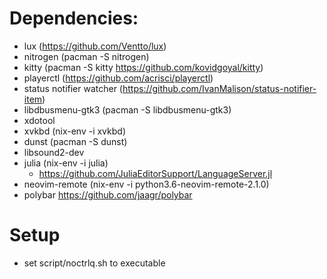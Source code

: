 # Dependencies:
* lux (https://github.com/Ventto/lux)
* nitrogen (pacman -S nitrogen)
* kitty (pacman -S kitty https://github.com/kovidgoyal/kitty) 
* playerctl (https://github.com/acrisci/playerctl)
* status notifier watcher (https://github.com/IvanMalison/status-notifier-item)
* libdbusmenu-gtk3 (pacman -S libdbusmenu-gtk3)
* xdotool 
* xvkbd (nix-env -i xvkbd)
* dunst (pacman -S dunst)
* libsound2-dev
* julia (nix-env -i julia)
  * https://github.com/JuliaEditorSupport/LanguageServer.jl
* neovim-remote (nix-env -i python3.6-neovim-remote-2.1.0)
* polybar https://github.com/jaagr/polybar

# Setup
* set script/noctrlq.sh to executable
